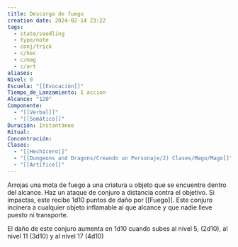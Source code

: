 ```yaml
---
title: Descarga de fuego
creation date: 2024-02-14 23:22
tags:
  - state/seedling
  - type/note
  - conj/trick
  - c/hec
  - c/mag
  - c/art
aliases: 
Nivel: 0
Escuela: "[[Evocación]]"
Tiempo_de_Lanzamiento: 1 accion
Alcance: "120"
Componente:
  - "[[Verbal]]"
  - "[[Somático]]"
Duración: Instantáneo
Ritual: 
Concentración: 
Clases:
  - "[[Hechicero]]"
  - "[[Dungeons and Dragons/Creando un Personaje/2) Clases/Mago/Mago]]"
  - "[[Artífice]]"
---
```

Arrojas una mota de fuego a una criatura u objeto que se encuentre dentro del alcance. Haz un ataque de conjuro a distancia contra el objetivo. Si impactas, este recibe 1d10 puntos de daño por [[Fuego]]. Este conjuro incinera a cualquier objeto inflamable al que alcance y que nadie lleve puesto ni transporte.

El daño de este conjuro aumenta en 1d10 cuando subes al nivel 5, (2d10), al nivel 11 (3d10) y al nivel 17 (4d10)
